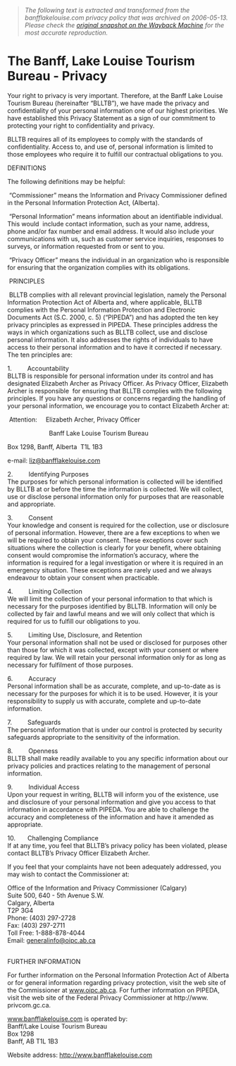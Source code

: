 > *The following text is extracted and transformed from the banfflakelouise.com privacy policy that was archived on 2006-05-13. Please check the [original snapshot on the Wayback Machine](https://web.archive.org/web/20060513081217id_/http%3A//www.banfflakelouise.com/m_privacy.html) for the most accurate reproduction.*

# The Banff, Lake Louise Tourism Bureau - Privacy

Your right to privacy is very important. Therefore, at the Banff Lake Louise Tourism Bureau (hereinafter “BLLTB”), we have made the privacy and confidentiality of your personal information one of our highest priorities. We have established this Privacy Statement as a sign of our commitment to protecting your right to confidentiality and privacy. 

BLLTB requires all of its employees to comply with the standards of confidentiality. Access to, and use of, personal information is limited to those employees who require it to fulfill our contractual obligations to you.

DEFINITIONS

The following definitions may be helpful:

 “Commissioner” means the Information and Privacy Commissioner defined in the Personal Information Protection Act, (Alberta).

 “Personal Information” means information about an identifiable individual. This would  include contact information, such as your name, address, phone and/or fax number and email address. It would also include your communications with us, such as customer service inquiries, responses to surveys, or information requested from or sent to you.

 “Privacy Officer” means the individual in an organization who is responsible for ensuring that the organization complies with its obligations.

 PRINCIPLES

 BLLTB complies with all relevant provincial legislation, namely the Personal Information Protection Act of Alberta and, where applicable, BLLTB complies with the Personal Information Protection and Electronic Documents Act (S.C. 2000, c. 5) (“PIPEDA”) and has adopted the ten key privacy principles as expressed in PIPEDA. These principles address the ways in which organizations such as BLLTB collect, use and disclose personal information. It also addresses the rights of individuals to have access to their personal information and to have it corrected if necessary. The ten principles are: 

1\.         Accountability  
BLLTB is responsible for personal information under its control and has designated Elizabeth Archer as Privacy Officer. As Privacy Officer, Elizabeth Archer is responsible  for ensuring that BLLTB complies with the following principles. If you have any questions or concerns regarding the handling of your personal information, we encourage you to contact Elizabeth Archer at:

 Attention:     Elizabeth Archer, Privacy Officer

                        Banff Lake Louise Tourism Bureau

Box 1298, Banff, Alberta  T1L 1B3 

e-mail: liz@banfflakelouise.com

2\.         Identifying Purposes  
The purposes for which personal information is collected will be identified by BLLTB at or before the time the information is collected. We will collect, use or disclose personal information only for purposes that are reasonable and appropriate.

3\.         Consent  
Your knowledge and consent is required for the collection, use or disclosure of personal information. However, there are a few exceptions to when we will be required to obtain your consent. These exceptions cover such situations where the collection is clearly for your benefit, where obtaining consent would compromise the information’s accuracy, where the information is required for a legal investigation or where it is required in an emergency situation. These exceptions are rarely used and we always endeavour to obtain your consent when practicable.

4\.         Limiting Collection  
We will limit the collection of your personal information to that which is necessary for the purposes identified by BLLTB. Information will only be collected by fair and lawful means and we will only collect that which is required for us to fulfill our obligations to you.

5\.         Limiting Use, Disclosure, and Retention  
Your personal information shall not be used or disclosed for purposes other than those for which it was collected, except with your consent or where required by law. We will retain your personal information only for as long as necessary for fulfilment of those purposes. 

6\.         Accuracy  
Personal information shall be as accurate, complete, and up-to-date as is necessary for the purposes for which it is to be used. However, it is your responsibility to supply us with accurate, complete and up-to-date information.

7\.         Safeguards  
The personal information that is under our control is protected by security safeguards appropriate to the sensitivity of the information. 

8\.         Openness  
BLLTB shall make readily available to you any specific information about our privacy policies and practices relating to the management of personal information. 

9\.         Individual Access  
Upon your request in writing, BLLTB will inform you of the existence, use and disclosure of your personal information and give you access to that information in accordance with PIPEDA. You are able to challenge the accuracy and completeness of the information and have it amended as appropriate. 

10\.       Challenging Compliance  
If at any time, you feel that BLLTB’s privacy policy has been violated, please contact BLLTB’s Privacy Officer Elizabeth Archer.

If you feel that your complaints have not been adequately addressed, you may wish to contact the Commissioner at: 

Office of the Information and Privacy Commissioner (Calgary)  
Suite 500, 640 - 5th Avenue S.W.  
Calgary, Alberta  
T2P 3G4  
Phone: (403) 297-2728  
Fax: (403) 297-2711  
Toll Free: 1-888-878-4044  
Email: [generalinfo@oipc.ab.ca](mailto:generalinfo@oipc.ab.ca)  
 

FURTHER INFORMATION

For further information on the Personal Information Protection Act of Alberta or for general information regarding privacy protection, visit the web site of the Commissioner at www.oipc.ab.ca. For further information on PIPEDA, visit the web site of the Federal Privacy Commissioner at http://www. privcom.gc.ca.

www.banfflakelouise.com is operated by:  
Banff/Lake Louise Tourism Bureau  
Box 1298  
Banff, AB T1L 1B3

Website address: http://www.banfflakelouise.com
